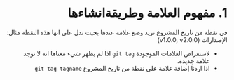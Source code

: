 # <div dir=rtl>1.	مفهوم العلامة وطريقةانشاءها</dir>

<div dir=rtl>

في نقطة من تاريخ المشروع نريد وضع علامه عندها بحيث تدل على انها هذه النقطة
مثال: الإصدارات (v1.0.0, v2.0.0)


* 	لاستعراض العلامات الموجودة  `git tag`  اذا لم يظهر شيء معناها انه لا توجد علامة جديدة.
* 	اذا اردنا إضافة علامة على نقطة من تاريخ المشروع `git tag tagname`

 </dir>
